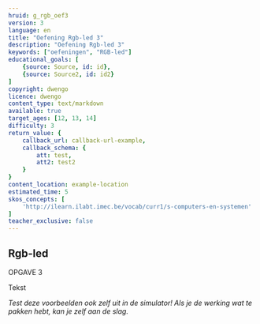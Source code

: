```yaml
---
hruid: g_rgb_oef3
version: 3
language: en
title: "Oefening Rgb-led 3"
description: "Oefening Rgb-led 3"
keywords: ["oefeningen", "RGB-led"]
educational_goals: [
    {source: Source, id: id}, 
    {source: Source2, id: id2}
]
copyright: dwengo
licence: dwengo
content_type: text/markdown
available: true
target_ages: [12, 13, 14]
difficulty: 3
return_value: {
    callback_url: callback-url-example,
    callback_schema: {
        att: test,
        att2: test2
    }
}
content_location: example-location
estimated_time: 5
skos_concepts: [
    'http://ilearn.ilabt.imec.be/vocab/curr1/s-computers-en-systemen'
]
teacher_exclusive: false
---
```

## Rgb-led

OPGAVE 3

Tekst


*Test deze voorbeelden ook zelf uit in de simulator! Als je de werking wat te pakken hebt, kan je zelf aan de slag.*